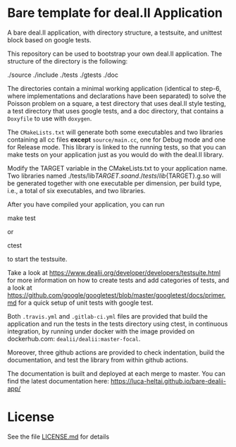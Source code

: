 Bare template for deal.II Application
=====================================

A bare deal.II application, with directory structure, a testsuite, and unittest
block based on google tests.

This repository can be used to bootstrap your own deal.II
application. The structure of the directory is the following:

 ./source
 ./include
 ./tests
 ./gtests
 ./doc

The directories contain a minimal working application (identical to step-6,
where implementations and declarations have been separated) to solve the
Poisson problem on a square, a test directory that uses deal.II style testing,
a test directory that uses google tests, and a doc directory, that contains
a `Doxyfile` to use with `doxygen`.

The `CMakeLists.txt` will generate both some executables and two libraries
containing all cc files **except** `source/main.cc`, one for Debug mode and
one for Release mode. This library is linked to the running tests, so that you
can make tests on your application just as you would do with the deal.II
library.

Modify the TARGET variable in the CMakeLists.txt to your application
name. Two libraries named ./tests/lib${TARGET}.so and ./tests/lib${TARGET}.g.so
will be generated together with one executable per dimension, per build type,
i.e., a total of six executables, and two libraries.

After you have compiled your application, you can run

 make test

or

 ctest

to start the testsuite.

Take a look at
<https://www.dealii.org/developer/developers/testsuite.html> for more
information on how to create tests and add categories of tests, and a look at
<https://github.com/google/googletest/blob/master/googletest/docs/primer.md>
for a quick setup of unit tests with google test.

Both `.travis.yml` and `.gitlab-ci.yml` files are provided that
build the application and run the tests in the tests directory using
ctest, in continuous integration, by running under docker with the
image provided on dockerhub.com: `dealii/dealii:master-focal`.

Moreover, three github actions are provided to check indentation, build
the documentation, and test the library from within github actions.

The documentation is built and deployed at each merge to master. You can
find the latest documentation here:
<https://luca-heltai.github.io/bare-dealii-app/>

License
=======

See the file [LICENSE.md](./LICENSE.md) for details
